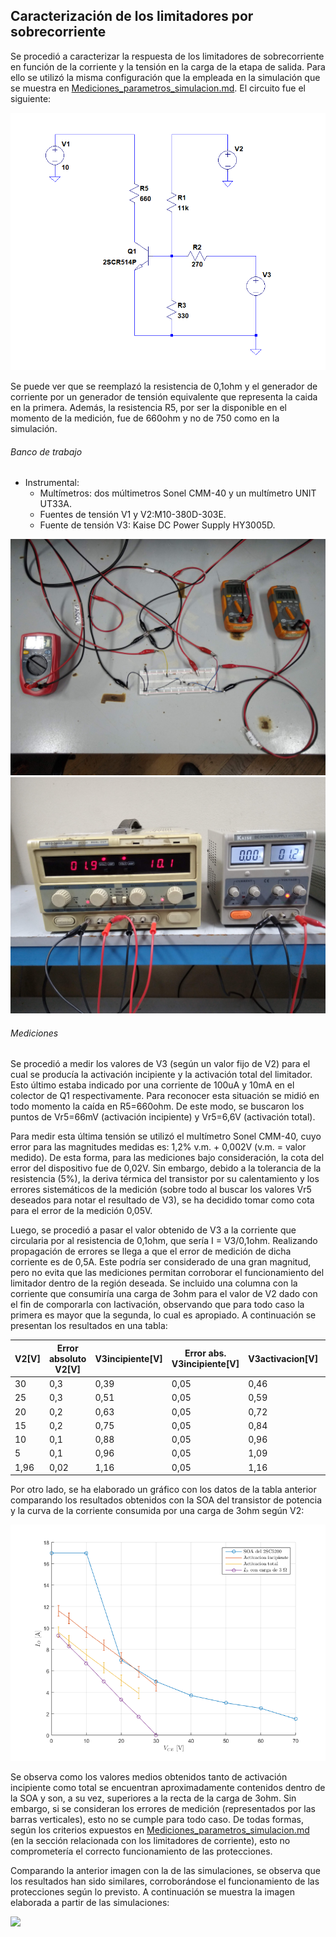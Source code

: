 ## Caracterización de los limitadores por sobrecorriente

Se procedió a caracterizar la respuesta de los limitadores de sobrecorriente en función de la corriente y la tensión en la carga de la etapa de salida. Para ello se utilizó la misma configuración que la empleada en la simulación que se muestra en [Mediciones_parametros_simulacion.md](../simulaciones_amplificador/Mediciones_parametros_simulacion.md). El circuito fue el siguiente:

![](fotos_caracterizacion_limitador_sobrecorriente/esquema_circuito_medido_limitador_corriente.png)

Se puede ver que se reemplazó la resistencia de 0,1ohm y el generador de corriente por un generador de tensión equivalente que representa la caida en la primera. Además, la resistencia R5, por ser la disponible en el momento de la medición, fue de 660ohm y no de 750 como en la simulación.

###### Banco de trabajo

- Instrumental:
  - Multímetros: dos múltimetros Sonel CMM-40 y un multímetro UNIT UT33A.
  - Fuentes de tensión V1 y V2:M10-380D-303E.
  - Fuente de tensión V3: Kaise DC Power Supply HY3005D.

![](fotos_caracterizacion_limitador_sobrecorriente/circuito_medicion_proteccion_sobrecorriente.jpg)
![](fotos_caracterizacion_limitador_sobrecorriente/fuentes_medicion_proteccion_sobrecorriente.jpg)

###### Mediciones

Se procedió a medir los valores de V3 (según un valor fijo de V2) para el cual se producía la activación incipiente y la activación total del limitador. Esto último estaba indicado por una corriente de 100uA y 10mA en el colector de Q1 respectivamente. Para reconocer esta situación se midió en todo momento la caída en R5=660ohm. De este modo, se buscaron los puntos de Vr5=66mV (activación incipiente) y Vr5=6,6V (activación total). 

Para medir esta última tensión se utilizó el multímetro Sonel CMM-40, cuyo error para las magnitudes medidas es: 1,2% v.m. + 0,002V (v.m. = valor medido). De esta forma, para las mediciones bajo consideración, la cota del error del dispositivo fue de 0,02V. Sin embargo, debido a la tolerancia de la resistencia (5%), la deriva térmica del transistor por su calentamiento y los errores sistemáticos de la medición (sobre todo al buscar los valores Vr5 deseados para notar el resultado de V3), se ha decidido tomar como cota para el error de la medición 0,05V. 

Luego, se procedió a pasar el valor obtenido de V3 a la corriente que circularia por al resistencia de 0,1ohm, que sería I = V3/0,1ohm. Realizando propagación de errores se llega a que el error de medición de dicha corriente es de 0,5A. Este podría ser considerado de una gran magnitud, pero no evita que las mediciones permitan corroborar el funcionamiento del limitador dentro de la región deseada. Se incluido una columna con la corriente que consumiría una carga de 3ohm para el valor de V2 dado con el fin de comporarla con Iactivación, observando que para todo caso la primera es mayor que la segunda, lo cual es apropiado. A continuación se presentan los resultados en una tabla:

| V2[V]     | Error absoluto V2[V] | V3incipiente[V] | Error abs. V3incipiente[V] | V3activacion[V] | Error abs. V3activacion[V] | Iincipiente[A] | Error abs. Iincipiente[A] | Iactivacion[A] | Error abs. Iactivacion[A] | I_3ohm[A] |
| --------- | ---- | --------- | ---- | --------- | ---- | --- | --- | ------ | --- | --- |
| 30        | 0,3  | 0,39      | 0,05 | 0,46      | 0,05 | -   | 0,5 | 4,6    | 0,5 | 0   |
| 25        | 0,3  | 0,51      | 0,05 | 0,59      | 0,05 | 3,9 | 0,5 | 5,9    | 0,5 | 1,7 |
| 20        | 0,2  | 0,63      | 0,05 | 0,72      | 0,05 | 5,1 | 0,5 | 7,2    | 0,5 | 3,3 |
| 15        | 0,2  | 0,75      | 0,05 | 0,84      | 0,05 | 6,3 | 0,5 | 8,4    | 0,5 | 5   |
| 10        | 0,1  | 0,88      | 0,05 | 0,96      | 0,05 | 7,5 | 0,5 | 9,6    | 0,5 | 6,7 |
| 5         | 0,1  | 0,96      | 0,05 | 1,09      | 0,05 | 8,8 | 0,5 | 10,9   | 0,5 | 8,3 |
| 1,96      | 0,02 | 1,16      | 0,05 | 1,16      | 0,05 | 9,6 | 0,5 | 11,6   | 0,5 | 9,3 |

Por otro lado, se ha elaborado un gráfico con los datos de la tabla anterior comparando los resultados obtenidos con la SOA del transistor de potencia y la curva de la corriente consumida por una carga de 3ohm según V2:

![](fotos_caracterizacion_limitador_sobrecorriente/mediciones_limitadores_sobrecorriente_grafico.png)

Se observa como los valores medios obtenidos tanto de activación incipiente como total se encuentran aproximadamente contenidos dentro de la SOA y son, a su vez, superiores a la recta de la carga de 3ohm. Sin embargo, si se consideran los errores de medición (representados por las barras verticales), esto no se cumple para todo caso. De todas formas, según los criterios expuestos en [Mediciones_parametros_simulacion.md](../simulaciones_amplificador/Mediciones_parametros_simulacion.md) (en la sección relacionada con los limitadores de corriente), esto no comprometería el correcto funcionamiento de las protecciones.

Comparando la anterior imagen con la de las simulaciones, se observa que los resultados han sido similares, corroborándose el funcionamiento de las protecciones según lo previsto. A continuación se muestra la imagen elaborada a partir de las simulaciones:

![](../imagenes_amplificador/simulacion_limitadores_sobrecorriente_grafico.png)
